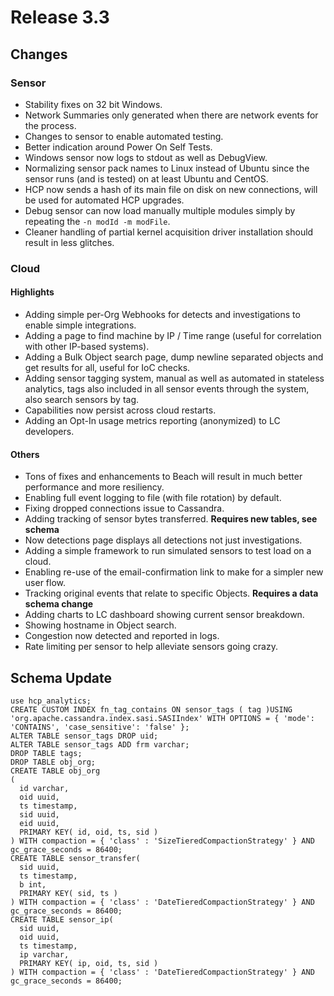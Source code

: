 # Release 3.3

## Changes
### Sensor
* Stability fixes on 32 bit Windows.
* Network Summaries only generated when there are network events for the process.
* Changes to sensor to enable automated testing.
* Better indication around Power On Self Tests.
* Windows sensor now logs to stdout as well as DebugView.
* Normalizing sensor pack names to Linux instead of Ubuntu since the sensor runs (and is tested) on at least Ubuntu and CentOS.
* HCP now sends a hash of its main file on disk on new connections, will be used for automated HCP upgrades.
* Debug sensor can now load manually multiple modules simply by repeating the `-n modId -m modFile`.
* Cleaner handling of partial kernel acquisition driver installation should result in less glitches.

### Cloud
#### Highlights
* Adding simple per-Org Webhooks for detects and investigations to enable simple integrations.
* Adding a page to find machine by IP / Time range (useful for correlation with other IP-based systems).
* Adding a Bulk Object search page, dump newline separated objects and get results for all, useful for IoC checks.
* Adding sensor tagging system, manual as well as automated in stateless analytics, tags also included in all sensor events through the system, also search sensors by tag.
* Capabilities now persist across cloud restarts.
* Adding an Opt-In usage metrics reporting (anonymized) to LC developers.
#### Others
* Tons of fixes and enhancements to Beach will result in much better performance and more resiliency.
* Enabling full event logging to file (with file rotation) by default.
* Fixing dropped connections issue to Cassandra.
* Adding tracking of sensor bytes transferred. **Requires new tables, see schema**
* Now detections page displays all detections not just investigations.
* Adding a simple framework to run simulated sensors to test load on a cloud.
* Enabling re-use of the email-confirmation link to make for a simpler new user flow.
* Tracking original events that relate to specific Objects. **Requires a data schema change**
* Adding charts to LC dashboard showing current sensor breakdown.
* Showing hostname in Object search.
* Congestion now detected and reported in logs.
* Rate limiting per sensor to help alleviate sensors going crazy.

## Schema Update
```
use hcp_analytics;
CREATE CUSTOM INDEX fn_tag_contains ON sensor_tags ( tag )USING 'org.apache.cassandra.index.sasi.SASIIndex' WITH OPTIONS = { 'mode': 'CONTAINS', 'case_sensitive': 'false' };
ALTER TABLE sensor_tags DROP uid;
ALTER TABLE sensor_tags ADD frm varchar;
DROP TABLE tags;
DROP TABLE obj_org;
CREATE TABLE obj_org
(
  id varchar,
  oid uuid,
  ts timestamp,
  sid uuid,
  eid uuid,
  PRIMARY KEY( id, oid, ts, sid )
) WITH compaction = { 'class' : 'SizeTieredCompactionStrategy' } AND gc_grace_seconds = 86400;
CREATE TABLE sensor_transfer(
  sid uuid,
  ts timestamp,
  b int,
  PRIMARY KEY( sid, ts )
) WITH compaction = { 'class' : 'DateTieredCompactionStrategy' } AND gc_grace_seconds = 86400;
CREATE TABLE sensor_ip(
  sid uuid,
  oid uuid,
  ts timestamp,
  ip varchar,
  PRIMARY KEY( ip, oid, ts, sid )
) WITH compaction = { 'class' : 'DateTieredCompactionStrategy' } AND gc_grace_seconds = 86400;
```
